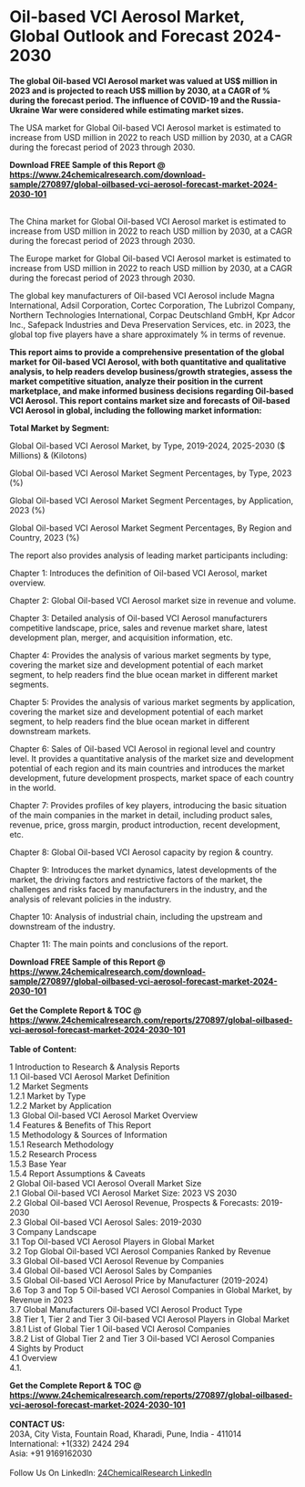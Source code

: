 <h1>Oil-based VCI Aerosol Market, Global Outlook and Forecast 2024-2030</h1><p><strong>The global Oil-based VCI Aerosol market was valued at US$ million in 2023 and is projected to reach US$ million by 2030, at a CAGR of % during the forecast period. The influence of COVID-19 and the Russia-Ukraine War were considered while estimating market sizes.</strong></p><p>
</p><p>The USA market for Global Oil-based VCI Aerosol market is estimated to increase from USD million in 2022 to reach USD million by 2030, at a CAGR during the forecast period of 2023 through 2030.</p><div><b>Download FREE Sample of this Report @ 
            <a href="https://www.24chemicalresearch.com/download-sample/270897/global-oilbased-vci-aerosol-forecast-market-2024-2030-101">
            https://www.24chemicalresearch.com/download-sample/270897/global-oilbased-vci-aerosol-forecast-market-2024-2030-101</a></b></div><br><p>
</p><p>The China market for Global Oil-based VCI Aerosol market is estimated to increase from USD million in 2022 to reach USD million by 2030, at a CAGR during the forecast period of 2023 through 2030.</p><p>
</p><p>The Europe market for Global Oil-based VCI Aerosol market is estimated to increase from USD million in 2022 to reach USD million by 2030, at a CAGR during the forecast period of 2023 through 2030.</p><p>
</p><p>The global key manufacturers of Oil-based VCI Aerosol include Magna International, Adsil Corporation, Cortec Corporation, The Lubrizol Company, Northern Technologies International, Corpac Deutschland GmbH, Kpr Adcor Inc., Safepack Industries and Deva Preservation Services, etc. in 2023, the global top five players have a share approximately % in terms of revenue.</p><p>
<strong>This report aims to provide a comprehensive presentation of the global market for Oil-based VCI Aerosol, with both quantitative and qualitative analysis, to help readers develop business/growth strategies, assess the market competitive situation, analyze their position in the current marketplace, and make informed business decisions regarding Oil-based VCI Aerosol. This report contains market size and forecasts of Oil-based VCI Aerosol in global, including the following market information:</strong></p><p>
</p><p>
<strong>Total Market by Segment:</strong></p><p>
Global Oil-based VCI Aerosol Market, by Type, 2019-2024, 2025-2030 ($ Millions) &amp; (Kilotons)</p><p>
Global Oil-based VCI Aerosol Market Segment Percentages, by Type, 2023 (%)</p><p>
</p><p>
Global Oil-based VCI Aerosol Market Segment Percentages, by Application, 2023 (%)</p><p>
</p><p>
Global Oil-based VCI Aerosol Market Segment Percentages, By Region and Country, 2023 (%)</p><p>
</p><p>
The report also provides analysis of leading market participants including:</p><p>
</p><p>
</p><p>
Chapter 1: Introduces the definition of Oil-based VCI Aerosol, market overview.</p><p>
Chapter 2: Global Oil-based VCI Aerosol market size in revenue and volume.</p><p>
Chapter 3: Detailed analysis of Oil-based VCI Aerosol manufacturers competitive landscape, price, sales and revenue market share, latest development plan, merger, and acquisition information, etc.</p><p>
Chapter 4: Provides the analysis of various market segments by type, covering the market size and development potential of each market segment, to help readers find the blue ocean market in different market segments.</p><p>
Chapter 5: Provides the analysis of various market segments by application, covering the market size and development potential of each market segment, to help readers find the blue ocean market in different downstream markets.</p><p>
Chapter 6: Sales of Oil-based VCI Aerosol in regional level and country level. It provides a quantitative analysis of the market size and development potential of each region and its main countries and introduces the market development, future development prospects, market space of each country in the world.</p><p>
Chapter 7: Provides profiles of key players, introducing the basic situation of the main companies in the market in detail, including product sales, revenue, price, gross margin, product introduction, recent development, etc.</p><p>
Chapter 8: Global Oil-based VCI Aerosol capacity by region &amp; country.</p><p>
Chapter 9: Introduces the market dynamics, latest developments of the market, the driving factors and restrictive factors of the market, the challenges and risks faced by manufacturers in the industry, and the analysis of relevant policies in the industry.</p><p>
Chapter 10: Analysis of industrial chain, including the upstream and downstream of the industry.</p><p>
Chapter 11: The main points and conclusions of the report.</p><div><b>Download FREE Sample of this Report @ 
            <a href="https://www.24chemicalresearch.com/download-sample/270897/global-oilbased-vci-aerosol-forecast-market-2024-2030-101">
            https://www.24chemicalresearch.com/download-sample/270897/global-oilbased-vci-aerosol-forecast-market-2024-2030-101</a></b></div><br><div><b>Get the Complete Report & TOC @ 
            <a href="https://www.24chemicalresearch.com/reports/270897/global-oilbased-vci-aerosol-forecast-market-2024-2030-101">
            https://www.24chemicalresearch.com/reports/270897/global-oilbased-vci-aerosol-forecast-market-2024-2030-101</a></b></div><br>
            <b>Table of Content:</b><p>1 Introduction to Research & Analysis Reports<br />
    1.1 Oil-based VCI Aerosol Market Definition<br />
    1.2 Market Segments<br />
        1.2.1 Market by Type<br />
        1.2.2 Market by Application<br />
    1.3 Global Oil-based VCI Aerosol Market Overview<br />
    1.4 Features & Benefits of This Report<br />
    1.5 Methodology & Sources of Information<br />
        1.5.1 Research Methodology<br />
        1.5.2 Research Process<br />
        1.5.3 Base Year<br />
        1.5.4 Report Assumptions & Caveats<br />
2 Global Oil-based VCI Aerosol Overall Market Size<br />
    2.1 Global Oil-based VCI Aerosol Market Size: 2023 VS 2030<br />
    2.2 Global Oil-based VCI Aerosol Revenue, Prospects & Forecasts: 2019-2030<br />
    2.3 Global Oil-based VCI Aerosol Sales: 2019-2030<br />
3 Company Landscape<br />
    3.1 Top Oil-based VCI Aerosol Players in Global Market<br />
    3.2 Top Global Oil-based VCI Aerosol Companies Ranked by Revenue<br />
    3.3 Global Oil-based VCI Aerosol Revenue by Companies<br />
    3.4 Global Oil-based VCI Aerosol Sales by Companies<br />
    3.5 Global Oil-based VCI Aerosol Price by Manufacturer (2019-2024)<br />
    3.6 Top 3 and Top 5 Oil-based VCI Aerosol Companies in Global Market, by Revenue in 2023<br />
    3.7 Global Manufacturers Oil-based VCI Aerosol Product Type<br />
    3.8 Tier 1, Tier 2 and Tier 3 Oil-based VCI Aerosol Players in Global Market<br />
        3.8.1 List of Global Tier 1 Oil-based VCI Aerosol Companies<br />
        3.8.2 List of Global Tier 2 and Tier 3 Oil-based VCI Aerosol Companies<br />
4 Sights by Product<br />
    4.1 Overview<br />
        4.1.</p><div><b>Get the Complete Report & TOC @ 
            <a href="https://www.24chemicalresearch.com/reports/270897/global-oilbased-vci-aerosol-forecast-market-2024-2030-101">
            https://www.24chemicalresearch.com/reports/270897/global-oilbased-vci-aerosol-forecast-market-2024-2030-101</a></b></div><br><b>CONTACT US:</b><br>
            203A, City Vista, Fountain Road, Kharadi, Pune, India - 411014<br>
            International: +1(332) 2424 294<br>
            Asia: +91 9169162030 <br><br>
            Follow Us On LinkedIn: <a href="https://www.linkedin.com/company/24chemicalresearch/">24ChemicalResearch LinkedIn</a>